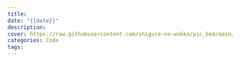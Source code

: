 ```yaml
---
title: 
date: "{{date}}"
description: 
cover: https://raw.githubusercontent.com/shigure-no-wokka/pic_bed/main/imgs/family_code.jpg
categories: Code
tags:
---
```



<!--more-->
